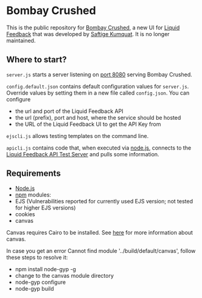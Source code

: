 Bombay Crushed
==============

This is the public repository for [Bombay Crushed](http://saftigekumquat.org/2011/10/05/bombay-crushed/), a new UI for [Liquid Feedback](http://liquidfeedback.org/) that was developed by [Saftige Kumquat](http://saftigekumquat.org/). It is no longer maintained.

Where to start?
---------------

`server.js` starts a server listening on [port 8080](http://localhost:8080) serving Bombay Crushed.

`config.default.json` contains default configuration values for `server.js`. Override values by setting them in a new file called `config.json`. You can configure
* the url and port of the Liquid Feedback API
* the url (prefix), port and host, where the service should be hosted
* the URL of the Liquid Feedback UI to get the API Key from

`ejscli.js` allows testing templates on the command line.

`apicli.js` contains code that, when executed via [node.js](http://nodejs.org/), connects to the [Liquid Feedback API Test Server](http://apitest.liquidfeedback.org:25520/) and pulls some information.

Requirements
------------

* [Node.js](http://nodejs.org/)
* [npm](http://npmjs.org/) modules:
 * EJS (Vulnerabilities reported for currently used EJS version; not tested for higher EJS versions)
 * cookies
 * canvas

Canvas requires Cairo to be installed. See [here](https://github.com/LearnBoost/node-canvas/wiki) for more information about canvas.

In case you get an error Cannot find module '../build/default/canvas', follow these steps to resolve it:
 * npm install node-gyp -g
 * change to the canvas module directory
 * node-gyp configure
 * node-gyp build
